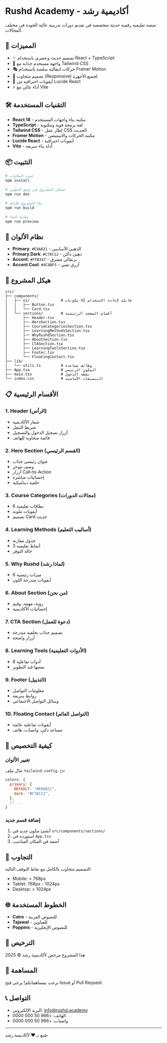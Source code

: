 # Rushd Academy - أكاديمية رشد

منصة تعليمية رقمية حديثة متخصصة في تقديم دورات تدريبية عالية الجودة في مختلف المجالات.

## 🚀 المميزات

- ✨ تصميم حديث وعصري باستخدام React + TypeScript
- 🎨 واجهة مستخدم جذابة مع Tailwind CSS
- 🎭 حركات انتقالية سلسة باستخدام Framer Motion
- 📱 تصميم متجاوب (Responsive) لجميع الأجهزة
- 🎯 أيقونات احترافية من Lucide React
- ⚡ أداء عالي مع Vite

## 🛠️ التقنيات المستخدمة

- **React 18** - مكتبة بناء واجهات المستخدم
- **TypeScript** - لغة برمجة قوية ومكتوبة
- **Tailwind CSS** - إطار عمل CSS الحديث
- **Framer Motion** - مكتبة الحركات والانيميشن
- **Lucide React** - أيقونات احترافية
- **Vite** - أداة بناء سريعة

## 📦 التثبيت

```bash
# تثبيت المكتبات
npm install

# تشغيل المشروع في وضع التطوير
npm run dev

# بناء المشروع للإنتاج
npm run build

# معاينة البناء
npm run preview
```

## 🎨 نظام الألوان

- **Primary**: `#E9A821` - الذهبي الأساسي
- **Primary Dark**: `#C78C12` - ذهبي داكن
- **Accent**: `#FFB347` - برتقالي مشرق
- **Accent Cool**: `#4C8BF5` - أزرق تقني

## 📂 هيكل المشروع

```
src/
├── components/
│   ├── ui/              # مكونات UI قابلة لإعادة الاستخدام
│   │   ├── Button.tsx
│   │   └── Card.tsx
│   └── sections/        # أقسام الصفحة الرئيسية
│       ├── Header.tsx
│       ├── HeroSection.tsx
│       ├── CourseCategoriesSection.tsx
│       ├── LearningMethodsSection.tsx
│       ├── WhyRushdSection.tsx
│       ├── AboutSection.tsx
│       ├── CTASection.tsx
│       ├── LearningToolsSection.tsx
│       ├── Footer.tsx
│       └── FloatingContact.tsx
├── lib/
│   └── utils.ts         # وظائف مساعدة
├── App.tsx              # المكون الرئيسي
├── main.tsx             # نقطة الدخول
└── index.css            # التنسيقات الأساسية
```

## 📋 الأقسام الرئيسية

### 1. Header (الرأس)
- شعار الأكاديمية
- شريط التنقل
- أزرار تسجيل الدخول والتسجيل
- قائمة متجاوبة للهاتف

### 2. Hero Section (القسم الرئيسي)
- عنوان رئيسي جذاب
- وصف موجز
- أزرار Call-to-Action
- إحصائيات مباشرة
- خلفية ديناميكية

### 3. Course Categories (مجالات الدورات)
- 6 بطاقات تعليمية
- أيقونات ملونة
- تصميم Card حديث

### 4. Learning Methods (أساليب التعليم)
- جدول مقارنة
- 3 أنماط تعليمية
- حالة التوفر

### 5. Why Rushd (لماذا رشد)
- 6 ميزات رئيسية
- أيقونات متدرجة اللون

### 6. About Section (من نحن)
- رؤية، مهمة، وقيم
- إحصائيات الأكاديمية

### 7. CTA Section (دعوة للعمل)
- تصميم جذاب بخلفية متدرجة
- أزرار واضحة

### 8. Learning Tools (الأدوات التعليمية)
- 8 أدوات تفاعلية
- بعضها قيد التطوير

### 9. Footer (التذييل)
- معلومات التواصل
- روابط سريعة
- وسائل التواصل الاجتماعي

### 10. Floating Contact (التواصل العائم)
- أيقونات تفاعلية عائمة
- مساعد ذكي، واتساب، هاتف

## 🎯 كيفية التخصيص

### تغيير الألوان
عدّل ملف `tailwind.config.js`:

```js
colors: {
  primary: {
    DEFAULT: "#E9A821",
    dark: "#C78C12",
  },
  // ...
}
```

### إضافة قسم جديد
1. أنشئ مكون جديد في `src/components/sections/`
2. استورده في `App.tsx`
3. أضفه في المكان المناسب

## 📱 التجاوب

التصميم متجاوب بالكامل مع نقاط التوقف التالية:
- Mobile: < 768px
- Tablet: 768px - 1024px
- Desktop: > 1024px

## 🌐 الخطوط المستخدمة

- **Cairo** - للنصوص العربية
- **Tajawal** - للعناوين
- **Poppins** - للنصوص الإنجليزية

## 📄 الترخيص

هذا المشروع مرخص لأكاديمية رشد © 2025

## 🤝 المساهمة

نرحب بمساهماتكم! يرجى فتح Issue أو Pull Request.

## 📞 التواصل

- البريد الإلكتروني: info@rushd.academy
- الهاتف: +966 50 000 0000
- واتساب: +966 50 000 0000

---

صُنع بـ ❤️ لأكاديمية رشد
